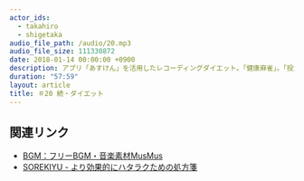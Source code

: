 ```yaml
---
actor_ids:
  - takahiro
  - shigetaka
audio_file_path: /audio/20.mp3
audio_file_size: 111330872
date: 2018-01-14 00:00:00 +0900
description: アプリ「あすけん」を活用したレコーディングダイエット。「健康麻雀」。「投資」。
duration: "57:59"
layout: article
title: ＃20 続・ダイエット
---
```


## 関連リンク

- [BGM：フリーBGM・音楽素材MusMus](http://musmus.main.jp/)
- [SOREKIYU - より効果的にハタラクための処方箋](https://sorekiyu.jp)

